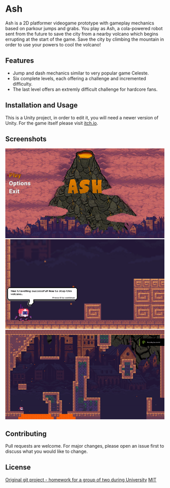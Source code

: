 # Ash
Ash is a 2D platformer videogame prototype with gameplay mechanics based on parkour jumps and grabs.
You play as Ash, a cola-powered robot sent from the future to save the city from a nearby volcano which begins errupting at the start of the game. Save the city by climbing the mountain in order to use your powers to cool the volcano!

## Features
- Jump and dash mechanics similar to very popular game Celeste.
- Six complete levels, each offering a challenge and incremented difficulty.
- The last level offers an extremly difficult challenge for hardcore fans.

## Installation and Usage
This is a Unity project, in order to edit it, you will need a newer version of Unity.
For the game itself please visit [itch.io](https://eduardalexandrupop.itch.io/ash).

## Screenshots
<img src="https://github.com/eduardalexandrupop/Ash/blob/master/Assets/Backgrounds/TitleScreen.png" width="500">
<img src="https://github.com/eduardalexandrupop/Ash/blob/master/Assets/Backgrounds/DialogueScreen.png" width="500">
<img src="https://github.com/eduardalexandrupop/Ash/blob/master/Assets/Backgrounds/ezgif.com-video-to-gif.gif" width="500">

## Contributing
Pull requests are welcome. For major changes, please open an issue first to discuss what you would like to change.

## License
[Original git project - homework for a group of two during University](https://github.com/emanuelbesliu/game-dev-ASH)
[MIT](https://choosealicense.com/licenses/mit/)
